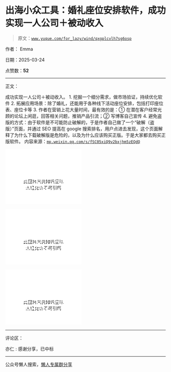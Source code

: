 # 出海小众工具：婚礼座位安排软件，成功实现一人公司＋被动收入

> 原文：[`www.yuque.com/for_lazy/wind/qxgplcvlh7sg6osp`](https://www.yuque.com/for_lazy/wind/qxgplcvlh7sg6osp)

作者： Emma

日期：2025-03-24

点赞数：**52**

* * *

正文：

成功实现一人公司＋被动收入。 1. 挖掘一个细分需求，做市场验证，持续优化软件 2. 拓展应用场景：除了婚礼，还能用于各种线下活动座位安排，包括打印座位表、座位卡等 3. 作者在营销上花大量时间，最有效的是：①
在潜在客户经常光顾的论坛上闲逛，回答相关问题，推销产品引流；② 写博客自己宣传 4. 避免盗版的方式：由于软件是不可能防止破解的，于是作者自己做了一个“破解（盗版）”页面，并通过 SEO 提高在 google 搜索排名，用户点进去发现，这个页面解释了为什么下载破解版是危险的，以及为什么应该购买正版。于是大家都去购买正版软件。
内容来源：[`mp.weixin.qq.com/s/fSC05xiQ9v2bxjhm5zEQdQ`](https://mp.weixin.qq.com/s/fSC05xiQ9v2bxjhm5zEQdQ)

![](img/9459e420f83e2d04d8c627849c9cee1d.png "None")

![](img/d20a5b006b30a7e1d0c00371f83fa15c.png "None")

![](img/e9ffdd48837b2355e85eb0e7ea68ec0a.png "None")

* * *

评论区：

亦仁 : 感谢分享，已中标

* * *

公众号懒人搜索，[懒人专属群分享](https://lazybook.fun/#/blog/group)
